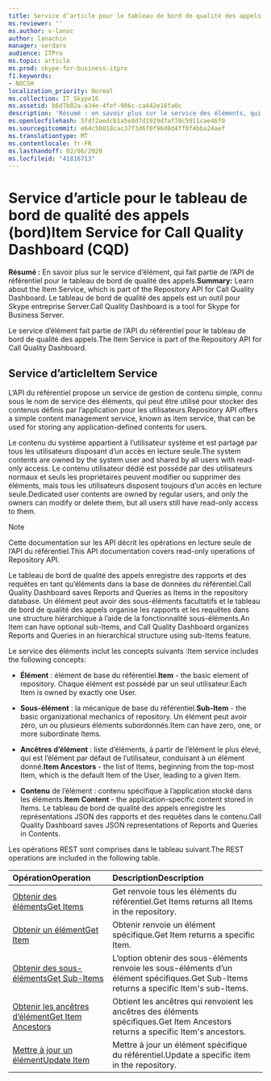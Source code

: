 ```yaml
---
title: Service d’article pour le tableau de bord de qualité des appels (bord)
ms.reviewer: ''
ms.author: v-lanac
author: lanachin
manager: serdars
audience: ITPro
ms.topic: article
ms.prod: skype-for-business-itpro
f1.keywords:
- NOCSH
localization_priority: Normal
ms.collection: IT_Skype16
ms.assetid: b6d7b02a-a34e-4fef-986c-ca442e18fa0c
description: 'Résumé : en savoir plus sur le service des éléments, qui fait partie de l’API du référentiel pour le tableau de bord de qualité des appels. Le tableau de bord de qualité des appels est un outil pour Skype entreprise Server.'
ms.openlocfilehash: 5fdf2aedcb1a5e8d7d1929d7af70c5911cae46f0
ms.sourcegitcommit: e64c50818cac37f3d6f0f96d0d4ff0f4bba24aef
ms.translationtype: MT
ms.contentlocale: fr-FR
ms.lasthandoff: 02/06/2020
ms.locfileid: "41816713"
---
```

# <a name="item-service-for-call-quality-dashboard-cqd"></a><span data-ttu-id="5c5cf-104">Service d’article pour le tableau de bord de qualité des appels (bord)</span><span class="sxs-lookup"><span data-stu-id="5c5cf-104">Item Service for Call Quality Dashboard (CQD)</span></span>
 
<span data-ttu-id="5c5cf-105">**Résumé :** En savoir plus sur le service d’élément, qui fait partie de l’API de référentiel pour le tableau de bord de qualité des appels.</span><span class="sxs-lookup"><span data-stu-id="5c5cf-105">**Summary:** Learn about the Item Service, which is part of the Repository API for Call Quality Dashboard.</span></span> <span data-ttu-id="5c5cf-106">Le tableau de bord de qualité des appels est un outil pour Skype entreprise Server.</span><span class="sxs-lookup"><span data-stu-id="5c5cf-106">Call Quality Dashboard is a tool for Skype for Business Server.</span></span>
  
<span data-ttu-id="5c5cf-107">Le service d’élément fait partie de l’API du référentiel pour le tableau de bord de qualité des appels.</span><span class="sxs-lookup"><span data-stu-id="5c5cf-107">The Item Service is part of the Repository API for Call Quality Dashboard.</span></span>
  
## <a name="item-service"></a><span data-ttu-id="5c5cf-108">Service d’article</span><span class="sxs-lookup"><span data-stu-id="5c5cf-108">Item Service</span></span>

<span data-ttu-id="5c5cf-109">L’API du référentiel propose un service de gestion de contenu simple, connu sous le nom de service des éléments, qui peut être utilisé pour stocker des contenus définis par l’application pour les utilisateurs.</span><span class="sxs-lookup"><span data-stu-id="5c5cf-109">Repository API offers a simple content management service, known as item service, that can be used for storing any application-defined contents for users.</span></span> 
  
<span data-ttu-id="5c5cf-110">Le contenu du système appartient à l’utilisateur système et est partagé par tous les utilisateurs disposant d’un accès en lecture seule.</span><span class="sxs-lookup"><span data-stu-id="5c5cf-110">The system contents are owned by the system user and shared by all users with read-only access.</span></span> <span data-ttu-id="5c5cf-111">Le contenu utilisateur dédié est possédé par des utilisateurs normaux et seuls les propriétaires peuvent modifier ou supprimer des éléments, mais tous les utilisateurs disposent toujours d’un accès en lecture seule.</span><span class="sxs-lookup"><span data-stu-id="5c5cf-111">Dedicated user contents are owned by regular users, and only the owners can modify or delete them, but all users still have read-only access to them.</span></span>
  
> [!NOTE]
> <span data-ttu-id="5c5cf-112">Cette documentation sur les API décrit les opérations en lecture seule de l’API du référentiel.</span><span class="sxs-lookup"><span data-stu-id="5c5cf-112">This API documentation covers read-only operations of Repository API.</span></span> 
  
<span data-ttu-id="5c5cf-113">Le tableau de bord de qualité des appels enregistre des rapports et des requêtes en tant qu’éléments dans la base de données du référentiel.</span><span class="sxs-lookup"><span data-stu-id="5c5cf-113">Call Quality Dashboard saves Reports and Queries as Items in the repository database.</span></span> <span data-ttu-id="5c5cf-114">Un élément peut avoir des sous-éléments facultatifs et le tableau de bord de qualité des appels organise les rapports et les requêtes dans une structure hiérarchique à l’aide de la fonctionnalité sous-éléments.</span><span class="sxs-lookup"><span data-stu-id="5c5cf-114">An Item can have optional sub-Items, and Call Quality Dashboard organizes Reports and Queries in an hierarchical structure using sub-Items feature.</span></span>
  
<span data-ttu-id="5c5cf-115">Le service des éléments inclut les concepts suivants :</span><span class="sxs-lookup"><span data-stu-id="5c5cf-115">Item service includes the following concepts:</span></span>
  
- <span data-ttu-id="5c5cf-116">**Élément** : élément de base du référentiel.</span><span class="sxs-lookup"><span data-stu-id="5c5cf-116">**Item** - the basic element of repository.</span></span> <span data-ttu-id="5c5cf-117">Chaque élément est possédé par un seul utilisateur.</span><span class="sxs-lookup"><span data-stu-id="5c5cf-117">Each Item is owned by exactly one User.</span></span>
    
- <span data-ttu-id="5c5cf-118">**Sous-élément** : la mécanique de base du référentiel.</span><span class="sxs-lookup"><span data-stu-id="5c5cf-118">**Sub-Item** - the basic organizational mechanics of repository.</span></span> <span data-ttu-id="5c5cf-119">Un élément peut avoir zéro, un ou plusieurs éléments subordonnés.</span><span class="sxs-lookup"><span data-stu-id="5c5cf-119">Item can have zero, one, or more subordinate Items.</span></span>
    
- <span data-ttu-id="5c5cf-120">**Ancêtres d’élément** : liste d’éléments, à partir de l’élément le plus élevé, qui est l’élément par défaut de l’utilisateur, conduisant à un élément donné.</span><span class="sxs-lookup"><span data-stu-id="5c5cf-120">**Item Ancestors** - the list of Items, beginning from the top-most Item, which is the default Item of the User, leading to a given Item.</span></span>
    
- <span data-ttu-id="5c5cf-121">**Contenu** de l’élément : contenu spécifique à l’application stocké dans les éléments.</span><span class="sxs-lookup"><span data-stu-id="5c5cf-121">**Item Content** - the application-specific content stored in Items.</span></span> <span data-ttu-id="5c5cf-122">Le tableau de bord de qualité des appels enregistre les représentations JSON des rapports et des requêtes dans le contenu.</span><span class="sxs-lookup"><span data-stu-id="5c5cf-122">Call Quality Dashboard saves JSON representations of Reports and Queries in Contents.</span></span>
    
<span data-ttu-id="5c5cf-123">Les opérations REST sont comprises dans le tableau suivant.</span><span class="sxs-lookup"><span data-stu-id="5c5cf-123">The REST operations are included in the following table.</span></span>
  

|<span data-ttu-id="5c5cf-124">**Opération**</span><span class="sxs-lookup"><span data-stu-id="5c5cf-124">**Operation**</span></span>|<span data-ttu-id="5c5cf-125">**Description**</span><span class="sxs-lookup"><span data-stu-id="5c5cf-125">**Description**</span></span>|
|:-----|:-----|
|[<span data-ttu-id="5c5cf-126">Obtenir des éléments</span><span class="sxs-lookup"><span data-stu-id="5c5cf-126">Get Items</span></span>](get-items.md) <br/> |<span data-ttu-id="5c5cf-127">Get renvoie tous les éléments du référentiel.</span><span class="sxs-lookup"><span data-stu-id="5c5cf-127">Get Items returns all Items in the repository.</span></span>  <br/> |
|[<span data-ttu-id="5c5cf-128">Obtenir un élément</span><span class="sxs-lookup"><span data-stu-id="5c5cf-128">Get Item</span></span>](get-item.md) <br/> |<span data-ttu-id="5c5cf-129">Obtenir renvoie un élément spécifique.</span><span class="sxs-lookup"><span data-stu-id="5c5cf-129">Get Item returns a specific Item.</span></span>  <br/> |
|[<span data-ttu-id="5c5cf-130">Obtenir des sous-éléments</span><span class="sxs-lookup"><span data-stu-id="5c5cf-130">Get Sub-Items</span></span>](get-sub-items.md) <br/> |<span data-ttu-id="5c5cf-131">L’option obtenir des sous-éléments renvoie les sous-éléments d’un élément spécifiques.</span><span class="sxs-lookup"><span data-stu-id="5c5cf-131">Get Sub-Items returns a specific Item's sub-Items.</span></span>  <br/> |
|[<span data-ttu-id="5c5cf-132">Obtenir les ancêtres d’élément</span><span class="sxs-lookup"><span data-stu-id="5c5cf-132">Get Item Ancestors</span></span>](get-item-ancestors.md) <br/> |<span data-ttu-id="5c5cf-133">Obtient les ancêtres qui renvoient les ancêtres des éléments spécifiques.</span><span class="sxs-lookup"><span data-stu-id="5c5cf-133">Get Item Ancestors returns a specific Item's ancestors.</span></span>  <br/> |
|[<span data-ttu-id="5c5cf-134">Mettre à jour un élément</span><span class="sxs-lookup"><span data-stu-id="5c5cf-134">Update Item</span></span>](update-item.md) <br/> |<span data-ttu-id="5c5cf-135">Mettre à jour un élément spécifique du référentiel.</span><span class="sxs-lookup"><span data-stu-id="5c5cf-135">Update a specific item in the repository.</span></span>  <br/> |
   

